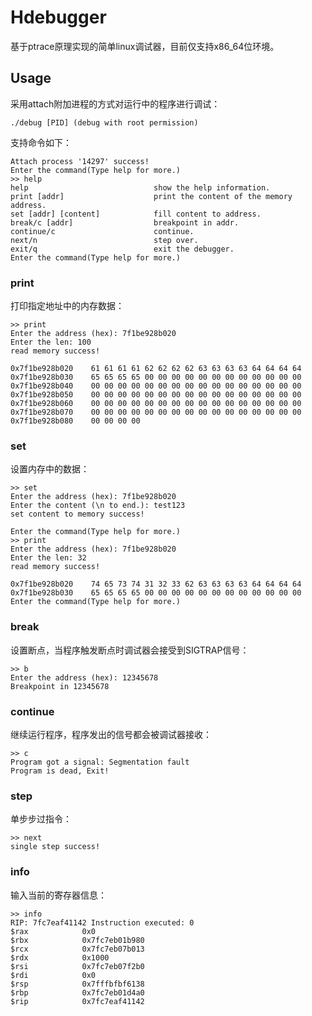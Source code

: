 # Hdebugger

基于ptrace原理实现的简单linux调试器，目前仅支持x86_64位环境。

## Usage

采用attach附加进程的方式对运行中的程序进行调试：
```
./debug [PID] (debug with root permission)
```

支持命令如下：
```
Attach process '14297' success!
Enter the command(Type help for more.)
>> help
help                            show the help information.
print [addr]                    print the content of the memory address.
set [addr] [content]            fill content to address.
break/c [addr]                  breakpoint in addr.
continue/c                      continue.
next/n                          step over.
exit/q                          exit the debugger.
Enter the command(Type help for more.)
```


### print

打印指定地址中的内存数据：

```
>> print
Enter the address (hex): 7f1be928b020
Enter the len: 100
read memory success!

0x7f1be928b020    61 61 61 61 62 62 62 62 63 63 63 63 64 64 64 64
0x7f1be928b030    65 65 65 65 00 00 00 00 00 00 00 00 00 00 00 00
0x7f1be928b040    00 00 00 00 00 00 00 00 00 00 00 00 00 00 00 00
0x7f1be928b050    00 00 00 00 00 00 00 00 00 00 00 00 00 00 00 00
0x7f1be928b060    00 00 00 00 00 00 00 00 00 00 00 00 00 00 00 00
0x7f1be928b070    00 00 00 00 00 00 00 00 00 00 00 00 00 00 00 00
0x7f1be928b080    00 00 00 00
```

### set

设置内存中的数据：

```
>> set
Enter the address (hex): 7f1be928b020
Enter the content (\n to end.): test123
set content to memory success!

Enter the command(Type help for more.)
>> print
Enter the address (hex): 7f1be928b020
Enter the len: 32
read memory success!

0x7f1be928b020    74 65 73 74 31 32 33 62 63 63 63 63 64 64 64 64
0x7f1be928b030    65 65 65 65 00 00 00 00 00 00 00 00 00 00 00 00
Enter the command(Type help for more.)
```

### break

设置断点，当程序触发断点时调试器会接受到SIGTRAP信号：

```
>> b
Enter the address (hex): 12345678
Breakpoint in 12345678
```

### continue

继续运行程序，程序发出的信号都会被调试器接收：

```
>> c
Program got a signal: Segmentation fault
Program is dead, Exit!
```

### step

单步步过指令：

```
>> next
single step success!
```

### info

输入当前的寄存器信息：

```
>> info
RIP: 7fc7eaf41142 Instruction executed: 0
$rax            0x0
$rbx            0x7fc7eb01b980
$rcx            0x7fc7eb07b013
$rdx            0x1000
$rsi            0x7fc7eb07f2b0
$rdi            0x0
$rsp            0x7fffbfbf6138
$rbp            0x7fc7eb01d4a0
$rip            0x7fc7eaf41142

```
